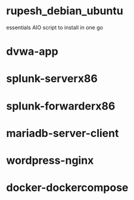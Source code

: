 # rupesh_debian_ubuntu

essentials AIO script to install in one go

# dvwa-app 
# splunk-serverx86
# splunk-forwarderx86
# mariadb-server-client
# wordpress-nginx 
# docker-dockercompose

